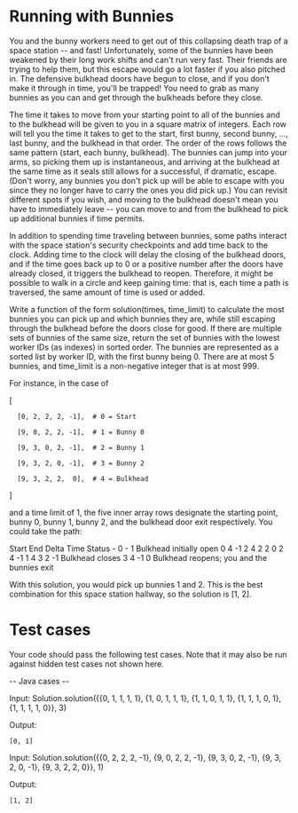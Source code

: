 Running with Bunnies
====================

You and the bunny workers need to get out of this collapsing death trap of a space station -- and fast! Unfortunately, some of the bunnies have been weakened by 
their long work shifts and can't run very fast. Their friends are trying to help them, but this escape would go a lot faster if you also pitched in. The 
defensive bulkhead doors have begun to close, and if you don't make it through in time, you'll be trapped! You need to grab as many bunnies as you can and 
get through the bulkheads before they close. 

The time it takes to move from your starting point to all of the bunnies and to the bulkhead will be given to you in a square matrix of integers. Each row will 
tell you the time it takes to get to the start, first bunny, second bunny, ..., last bunny, and the bulkhead in that order. The order of the rows follows the same 
pattern (start, each bunny, bulkhead). The bunnies can jump into your arms, so picking them up is instantaneous, and arriving at the bulkhead at the same time as 
it seals still allows for a successful, if dramatic, escape. (Don't worry, any bunnies you don't pick up will be able to escape with you since they no 
longer have to carry the ones you did pick up.) You can revisit different spots if you wish, and moving to the bulkhead doesn't mean you have to immediately 
leave -- you can move to and from the bulkhead to pick up additional bunnies if time permits.

In addition to spending time traveling between bunnies, some paths interact with the space station's security checkpoints and add time back to the clock. 
Adding time to the clock will delay the closing of the bulkhead doors, and if the time goes back up to 0 or a positive number after the doors have already closed, 
it triggers the bulkhead to reopen. Therefore, it might be possible to walk in a circle and keep gaining time: that is, each time a path is traversed, the same 
amount of time is used or added.

Write a function of the form solution(times, time_limit) to calculate the most bunnies you can pick up and which bunnies they are, while still escaping through the 
bulkhead before the doors close for good. If there are multiple sets of bunnies of the same size, return the set of bunnies with the lowest worker IDs (as indexes) 
in sorted order. The bunnies are represented as a sorted list by worker ID, with the first bunny being 0. There are at most 5 bunnies, and time_limit is a 
non-negative integer that is at most 999.

For instance, in the case of

[

      [0, 2, 2, 2, -1],  # 0 = Start
  
      [9, 0, 2, 2, -1],  # 1 = Bunny 0
  
      [9, 3, 0, 2, -1],  # 2 = Bunny 1
  
      [9, 3, 2, 0, -1],  # 3 = Bunny 2
  
      [9, 3, 2, 2,  0],  # 4 = Bulkhead
  
]

and a time limit of 1, the five inner array rows designate the starting point, bunny 0, bunny 1, bunny 2, and the bulkhead door exit respectively. You could take 
the path:

Start End Delta Time Status
    -   0     -    1 Bulkhead initially open
    0   4    -1    2
    4   2     2    0
    2   4    -1    1
    4   3     2   -1 Bulkhead closes
    3   4    -1    0 Bulkhead reopens; you and the bunnies exit

With this solution, you would pick up bunnies 1 and 2. This is the best combination for this space station hallway, so the solution is [1, 2].

Test cases
==========
Your code should pass the following test cases.
Note that it may also be run against hidden test cases not shown here.

-- Java cases -- 

Input: Solution.solution({{0, 1, 1, 1, 1}, {1, 0, 1, 1, 1}, {1, 1, 0, 1, 1}, {1, 1, 1, 0, 1}, {1, 1, 1, 1, 0}}, 3)

Output:

    [0, 1]

Input: Solution.solution({{0, 2, 2, 2, -1}, {9, 0, 2, 2, -1}, {9, 3, 0, 2, -1}, {9, 3, 2, 0, -1}, {9, 3, 2, 2, 0}}, 1)

Output:
    
    [1, 2]
